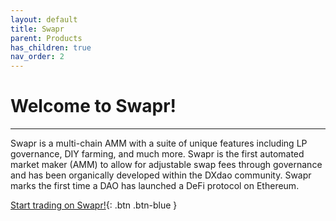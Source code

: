 ```yaml
---
layout: default
title: Swapr
parent: Products
has_children: true
nav_order: 2
---
```


# Welcome to Swapr!

---

Swapr is a multi-chain AMM with a suite of unique features including LP governance, DIY farming, and much more. Swapr is the first automated market maker (AMM) to allow for adjustable swap fees through governance and has been organically developed within the DXdao community.  Swapr marks the first time a DAO has launched a DeFi protocol on Ethereum.

[Start trading on Swapr!](https://swapr.eth.link/){: .btn .btn-blue }